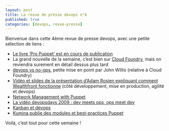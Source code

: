 ```yaml
---
layout: post
title: La revue de presse devops n°4
published: true
categories: [devops, revue-presse]
---
```


Bienvenue dans cette 4ème revue de presse devops, avec une petite sélection de liens :

-   [Le livre ‘Pro Puppet’ est en cours de publication](http://www.kartar.net/2011/04/pro-puppet-2/)
-   La grand nouvelle de la semaine, c’est bien sur [Cloud Foundry](http://www.cloudfoundry.com/), mais on reviendra surement en détail dessus plus tard
-   [devops vs no-ops](http://blogs.the451group.com/opensource/2011/04/13/devops-and-paas-yes-but-now-no-ops/comment-page-1/#comment-564430), petite mise en point par John Willis (relative à Cloud Foundry)
-   [Vidéo et slides de la présentation d’Adam Rosien expliquant comment Wealthfront fonctionne](http://dev2ops.org/blog/2011/4/14/adam-rosien-on-how-wealthfront-moves-fast-and-agile-video.html) (côté développement, mise en production, agilité et devops)
-   [Network Management with Puppet](http://www.kartar.net/2011/04/network-management-with-puppet/)
-   [La vidéo devopsdays 2009 : dev meets ops, ops meet dev](http://www.youtube.com/watch?v=EOveXZhJpr4)
-   [Kanban et devops](http://agilemanagement.net/index.php/Blog/a_kanban_take_on_devops/)
-   [Kumina publie des modules et best-practices Puppet](http://blog.kumina.nl/2011/04/published-our-repositories/)

Voilà, c’est tout pour cette semaine !
